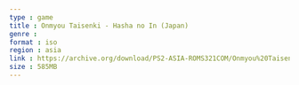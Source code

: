 ```yaml
---
type : game
title : Onmyou Taisenki - Hasha no In (Japan)
genre : 
format : iso
region : asia
link : https://archive.org/download/PS2-ASIA-ROMS321COM/Onmyou%20Taisenki%20-%20Hasha%20no%20In%20%28Japan%29.7z
size : 585MB
---
```

